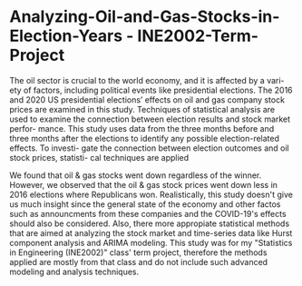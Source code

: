 # Analyzing-Oil-and-Gas-Stocks-in-Election-Years - INE2002-Term-Project
The oil sector is crucial to the world economy, and it is affected by a vari-
ety of factors, including political events like presidential elections. The 2016
and 2020 US presidential elections’ effects on oil and gas company stock
prices are examined in this study. Techniques of statistical analysis are used
to examine the connection between election results and stock market perfor-
mance. This study uses data from the three months before and three months
after the elections to identify any possible election-related effects. To investi-
gate the connection between election outcomes and oil stock prices, statisti-
cal techniques are applied

We found that oil & gas stocks went down regardless of the winner. However, we observed that the oil & gas stock prices went down less in 2016 elections where Republicans won.
Realistically, this study doesn't give us much insight since the general state of the economy and other factos such as announcments from these companies and the COVID-19's effects should also be considered. Also, there more appropiate statistical methods that are aimed at analyzing the stock market and time-series data like Hurst component analysis and ARIMA modeling.
This study was for my "Statistics in Engineering (INE2002)" class' term project, therefore the methods applied are mostly from that class and do not include such advanced modeling and analysis techniques.
